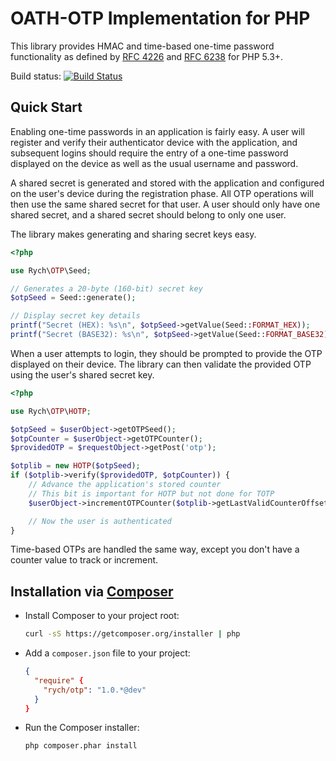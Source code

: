 OATH-OTP Implementation for PHP
===============================

This library provides HMAC and time-based one-time password functionality as
defined by [RFC 4226](http://www.ietf.org/rfc/rfc4226.txt) and
[RFC 6238](http://www.ietf.org/rfc/rfc6238.txt) for PHP 5.3+.

Build status: [![Build Status](https://travis-ci.org/rchouinard/rych-otp.png?branch=master)](https://travis-ci.org/rchouinard/rych-otp)

Quick Start
-----------

Enabling one-time passwords in an application is fairly easy. A user will
register and verify their authenticator device with the application, and
subsequent logins should require the entry of a one-time password displayed on
the device as well as the usual username and password.

A shared secret is generated and stored with the application and configured
on the user's device during the registration phase. All OTP operations will
then use the same shared secret for that user. A user should only have one
shared secret, and a shared secret should belong to only one user.

The library makes generating and sharing secret keys easy.

```php
<?php

use Rych\OTP\Seed;

// Generates a 20-byte (160-bit) secret key
$otpSeed = Seed::generate();

// Display secret key details
printf("Secret (HEX): %s\n", $otpSeed->getValue(Seed::FORMAT_HEX));
printf("Secret (BASE32): %s\n", $otpSeed->getValue(Seed::FORMAT_BASE32));
```

When a user attempts to login, they should be prompted to provide the OTP
displayed on their device. The library can then validate the provided OTP
using the user's shared secret key.

```php
<?php

use Rych\OTP\HOTP;

$otpSeed = $userObject->getOTPSeed();
$otpCounter = $userObject->getOTPCounter();
$providedOTP = $requestObject->getPost('otp');

$otplib = new HOTP($otpSeed);
if ($otplib->verify($providedOTP, $otpCounter)) {
    // Advance the application's stored counter
    // This bit is important for HOTP but not done for TOTP
    $userObject->incrementOTPCounter($otplib->getLastValidCounterOffset() + 1);

    // Now the user is authenticated
}
```

Time-based OTPs are handled the same way, except you don't have a counter value
to track or increment.


Installation via [Composer](http://getcomposer.org/)
------------

 * Install Composer to your project root:
    ```bash
    curl -sS https://getcomposer.org/installer | php
    ```

 * Add a `composer.json` file to your project:
    ```json
    {
      "require" {
        "rych/otp": "1.0.*@dev"
      }
    }
    ```

 * Run the Composer installer:
    ```bash
    php composer.phar install
    ```
